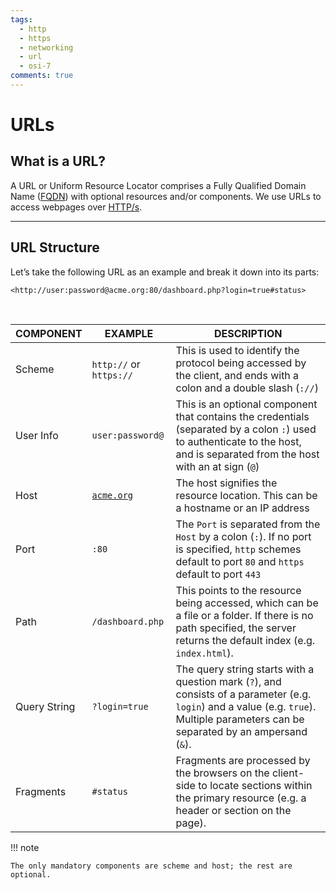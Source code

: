 ```yaml
---
tags:
  - http
  - https
  - networking
  - url
  - osi-7
comments: true
---
```


# URLs

## What is a URL?

A URL or Uniform Resource Locator comprises a Fully Qualified Domain Name ([FQDN](https://en.wikipedia.org/wiki/Fully_qualified_domain_name)) with optional resources and/or components. We use URLs to access webpages over [HTTP/s](index.md).

---
## URL Structure

Let’s take the following URL as an example and break it down into its parts:

```
<http://user:password@acme.org:80/dashboard.php?login=true#status>
```
<br>

| **COMPONENT** | **EXAMPLE**                    | **DESCRIPTION**                                                                                                                                                                       |
| ------------- | ------------------------------------- | ------------------------------------------------------------------------------------------------------------------------------------------------------------------------------------- |
| Scheme        | `http://` or `https://`        | This is used to identify the protocol being accessed by the client, and ends with a colon and a double slash (`://`)                                                                  |
| User Info     | `user:password@`               | This is an optional component that contains the credentials (separated by a colon `:`) used to authenticate to the host, and is separated from the host with an at sign (`@`)         |
| Host          | [`acme.org`](http://acme.org/) | The host signifies the resource location. This can be a hostname or an IP address                                                                                                     |
| Port          | `:80`                          | The `Port` is separated from the `Host` by a colon (`:`). If no port is specified, `http` schemes default to port `80` and `https` default to port `443`                              |
| Path          | `/dashboard.php`               | This points to the resource being accessed, which can be a file or a folder. If there is no path specified, the server returns the default index (e.g. `index.html`).                 |
| Query String  | `?login=true`                  | The query string starts with a question mark (`?`), and consists of a parameter (e.g. `login`) and a value (e.g. `true`). Multiple parameters can be separated by an ampersand (`&`). |
| Fragments     | `#status`                      | Fragments are processed by the browsers on the client-side to locate sections within the primary resource (e.g. a header or section on the page).                                     |

  

!!! note

	The only mandatory components are scheme and host; the rest are optional.